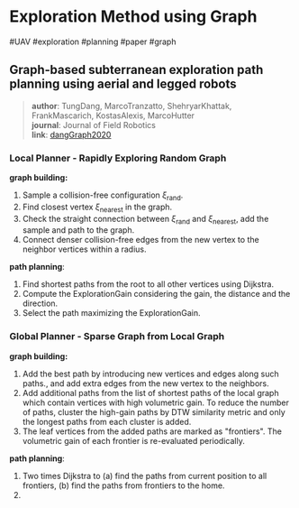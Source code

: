 # Exploration Method using Graph
#UAV #exploration #planning #paper #graph
## Graph‐based subterranean exploration path planning using aerial and legged robots

> **author**: TungDang, MarcoTranzatto, ShehryarKhattak, FrankMascarich, KostasAlexis, MarcoHutter  
> **journal**: Journal of Field Robotics  
> **link**: [dangGraph2020](zotero://select/library/items/D3K32WEX)  

### Local Planner - Rapidly Exploring Random Graph
**graph building:**
1. Sample a collision-free configuration $\xi_{\text{{rand}}}$.
2. Find closest vertex $\xi_{\text{nearest}}$ in the graph.
3. Check the straight connection between $\xi_{\text{rand}}$ and $\xi_{\text{nearest}}$, add the sample and path to the graph.
4. Connect denser collision-free edges from the new vertex to the neighbor vertices within a radius.  

**path planning**:
1. Find shortest paths from the root to all other vertices using Dijkstra.
2. Compute the ExplorationGain considering the gain, the distance and the direction.
3. Select the path maximizing the ExplorationGain.

### Global Planner - Sparse Graph from Local Graph
**graph building:**
1. Add the best path by introducing new vertices and edges along such paths., and add extra edges from the new vertex to the neighbors.
2. Add additional paths from the list of shortest paths of the local graph which contain vertices with high volumetric gain. To reduce the number of paths, cluster the high-gain paths by DTW similarity metric and only the longest paths from each cluster is added.
3. The leaf vertices from the added paths are marked as "frontiers". The volumetric gain of each frontier is re-evaluated periodically.

**path planning**:
1. Two times Dijkstra to (a) find the paths from current position to all frontiers, (b) find the paths from frontiers to the home.
2. 


